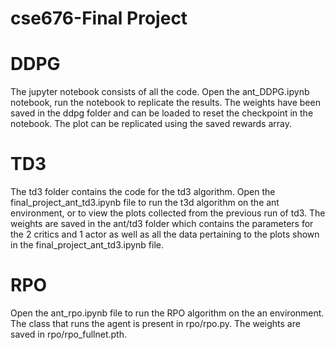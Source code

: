 # cse676-Final Project
 
# DDPG
The jupyter notebook consists of all the code. 
Open the ant_DDPG.ipynb notebook, run the notebook to replicate the results. 
The weights have been saved in the ddpg folder and can be loaded to reset the checkpoint in the notebook.
The plot can be replicated using the saved rewards array.

# TD3
The td3 folder contains the code for the td3 algorithm.
Open the final_project_ant_td3.ipynb file to run the t3d algorithm on the ant environment, or to view the plots collected from the previous run of td3.
The weights are saved in the ant/td3 folder which contains the parameters for the 2 critics and 1 actor as well as all the data pertaining to the plots shown in the final_project_ant_td3.ipynb file.

# RPO
Open the ant_rpo.ipynb file to run the RPO algorithm on the an environment. The class that runs the agent is present in rpo/rpo.py. The weights are saved in rpo/rpo_fullnet.pth. 
